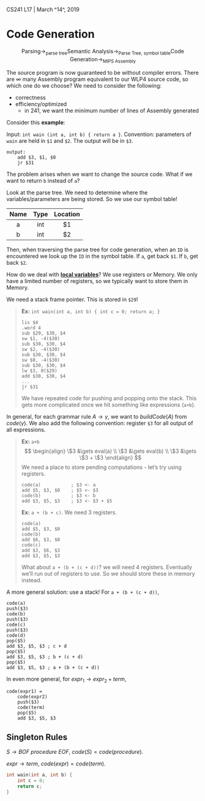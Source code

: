 CS241 L17 | March ^14^, 2019

# Code Generation

$$
\text{Parsing} \to_{\text{parse tree}}\text{Semantic Analysis}\to_{\text{Parse Tree, symbol table}}\text{Code Generation}\to_{\text{MIPS Assembly}}
$$

The source program is now guaranteed to be without compiler errors. There are $\infty$ many Assembly program equivalent to our WLP4 source code, so which one do we choose? We need to consider the following:

- correctness
- efficiency/optimized
  - in 241, we want the minimum number of lines of Assembly generated

Consider this **example**:

Input: `int wain (int a, int b) { return a }`. Convention: parameters of `wain` are held in `$1` and `$2`. The output will be in `$3`. 

```text
output:
	add $3, $1, $0
	jr $31
```

The problem arises when we want to change the source code. What if we want to return `b` instead of `a`?

Look at the parse tree. We need to determine where the variables/parameters are being stored. So we use our symbol table!

| Name | Type | Location |
| :--: | :--: | :------: |
|  a   | int  |    $1    |
|  b   | int  |    $2    |

Then, when traversing the parse tree for code generation, when an `ID` is encountered we look up the `ID` in the symbol table. If `a`, get back `$1`. If `b`, get back `$2`. 

How do we deal with **<u>local variables</u>**? We use registers or Memory. We only have a limited number of registers, so we typically want to store them in Memory. 

We need a stack frame pointer. This is stored in `$29`!

> **Ex:** `int wain(int a, int b) { int c = 0; return a; }`
>
> ```text
> lis $4
> .word 4
> sub $29, $30, $4
> sw $1, -4($30)
> sub $30, $30, $4
> sw $2, -4($30)
> sub $30, $30, $4
> sw $0, -4($30)
> sub $30, $30, $4
> lw $3, 0($29)
> add $30, $30, $4
> ...
> jr $31
> ```
>
> We have repeated code for pushing and popping onto the stack. This gets more complicated once we hit something like expressions (`a+b`). 

In general, for each grammar rule $A\to\gamma$, we want to $buildCode(A)$ from $code(\gamma)$. We also add the following convention: register `$3` for all output of all expressions. 

> **Ex:** `a+b`
> $$
> \begin{align}
> 	\$3 &\gets eval(a)
> 	\\ \$3 &\gets eval(b)
> 	\\ \$3 &\gets \$3 + \$3
> \end{align}
> $$
> We need a place to store pending computations - let’s try using registers. 
>
> ```text
> code(a)           ; $3 <- a
> add $5, $3, $0    ; $5 <- $3
> code(b)           ; $3 <- b
> add $3, $5, $3    ; $3 <- $3 + $5
> ```
>
> **Ex:** `a + (b + c)`. We need 3 registers.
>
> ```text
> code(a)
> add $5, $3, $0
> code(b)
> add $6, $3, $0
> code(c)
> add $3, $6, $3
> add $3, $5, $3
> ```
>
> What about `a + (b + (c + d))`? we will need 4 registers. Eventually we’ll run out of registers to use. So we should store these in memory instead.

A more general solution: use a stack! For `a + (b + (c + d))`,

```text
code(a)
push($3)
code(b)
push($3)
code(c)
push($3)
code(d)
pop($5)
add $3, $5, $3 ; c + d
pop($5)
add $3, $5, $3 ; b + (c + d)
pop($5)
add $3, $5, $3 ; a + (b + (c + d))
```

In even more general, for $expr_1 \to expr_2 + term$, 

```
code(expr1) =
	code(expr2)
	push($3)
	code(term)
	pop($5)
	add $3, $5, $3
```

## Singleton Rules

$S\to BOF \:procedure \:EOF$, $code(S) = code(procedure)$. 

$expr\to term$, $code(expr) = code(term)$. 





```c++
int wain(int a, int b) {
    int c = 0;
    return c;
}
```

